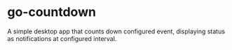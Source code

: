 # go-countdown

A simple desktop app that counts down configured event, displaying status as notifications at configured interval.
